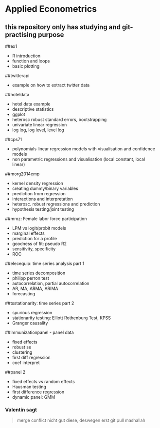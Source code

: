 # Applied Econometrics
## this repository only has studying and git-practising purpose

##ex1
- R introduction
- function and loops
- basic plotting

##twitterapi
- example on how to extract twitter data

##hoteldata
- hotel data example
- descriptive statistics
- ggplot
- heterosc robust standard errors, bootstrapping
- univariate linear regression
- log log, log level, level log

##cps71
- polynomials linear regression models with visualisation and confidence models
- non parametric regressions and visualisation (local constant, local linear)

##morg2014emp
- kernel density regression
- creating dummy/binary variables
- prediction from regression
- interactions and interpretation
- heterosc. robust regressions and prediction
- hypothesis testing/joint testing

##mroz: Female labor force participation
- LPM vs logit/probit models
- marginal effects
- prediction for a profile
- goodness of fit: pseudo R2
- sensitivity, specificity
- ROC

##elecequip: time series analysis part 1
- time series decomposition
- philipp perron test
- autocorrelation, partial autocorrelation
- AR, MA, ARMA, ARIMA 
- forecasting

##tsstationarity: time series part 2
- spurious regression
- stationarity testing: Elliott Rothenburg Test, KPSS
- Granger causality

##immunizationpanel - panel data
- fixed effects
- robust se
- clustering
- first diff regression 
- coef interpret

##panel 2
- fixed effects vs random effects
- Hausman testing
- first difference regression
- dynamic panel: GMM

### Valentin sagt 
> merge conflict nicht gut diese, deswegen erst git pull mashallah


